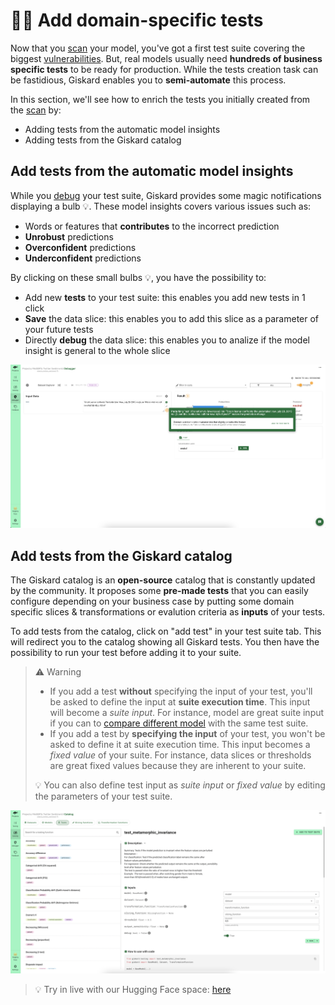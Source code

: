 # 👨‍🔬 Add domain-specific tests

Now that you [scan](../../open_source/scan/index.md) your model, you've got a first test suite covering the biggest [vulnerabilities](../../knowledge/llm_vulnerabilities/index.rst). But, real models usually need **hundreds of business specific tests** to be ready for production. While the tests creation task can be fastidious, Giskard enables you to **semi-automate** this process.

In this section, we'll see how to enrich the tests you initially created from the [scan](../../open_source/scan/index.md) by:
* Adding tests from the automatic model insights
* Adding tests from the Giskard catalog


## Add tests from the automatic model insights

While you [debug](../inspect/index.md) your test suite, Giskard provides some magic notifications displaying a bulb 💡. These model insights covers various issues such as:
* Words or features that **contributes** to the incorrect prediction
* **Unrobust** predictions
* **Overconfident** predictions
* **Underconfident** predictions

By clicking on these small bulbs 💡, you have the possibility to:
* Add new **tests** to your test suite: this enables you add new tests in 1 click
* **Save** the data slice: this enables you to add this slice as a parameter of your future tests
* Directly **debug** the data slice: this enables you to analize if the model insight is general to the whole slice

![Push](../../assets/push.png)

## Add tests from the Giskard catalog

The Giskard catalog is an **open-source** catalog that is constantly updated by the community. It proposes some **pre-made tests** that you can easily configure depending on your business case by putting some domain specific slices & transformations or evalution criteria as **inputs** of your tests.

To add tests from the catalog, click on "add test" in your test suite tab. This will redirect you to the catalog showing all Giskard tests. You then have the possibility to run your test before adding it to your suite. 

> ⚠️ Warning
> * If you add a test **without** specifying the input of your test, you'll be asked to define the input at **suite execution time**. This input will become a *suite input*. For instance, model are great suite input if you can to [compare different model](../compare_models/index.md) with the same test suite.
> * If you add a test by **specifying the input** of your test, you won't be asked to define it at suite 
> execution time. This input becomes a *fixed value* of your suite. For instance, data slices or thresholds are 
> great fixed values because they are inherent to your suite.
>
> 💡 You can also define test input as *suite input* or *fixed value* by editing the parameters of your test 
> suite.

![Catalog](../../assets/catalog.png)

> 💡 Try in live with our Hugging Face space: [here](https://giskardai-giskard.hf.space/main/projects)